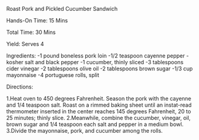 Roast Pork and Pickled Cucumber Sandwich

Hands-On Time: 15 Mins

Total Time: 30 Mins

Yield: Serves 4


Ingredients:
-1 pound boneless pork loin
-1/2 teaspoon cayenne pepper
-kosher salt and black pepper
-1 cucumber, thinly sliced
-3 tablespoons cider vinegar
-2 tablespoons olive oil
-2 tablespoons brown sugar
-1/3 cup mayonnaise
-4 portuguese rolls, split

Directions:

1.Heat oven to 450 degrees Fahrenheit. Season the pork with the cayenne and 1/4 teaspoon salt. Roast
  on a rimmed baking sheet until an instat-read thermometer inserted in the center reaches 145
  degrees Fahrenheit, 20 to 25 minutes; thinly slice.
2.Meanwhile, combine the cucumber, vinegar, oil, brown sugar and 1/4 teaspoon each salt and pepper
  in a medium bowl.
3.Divide the mayonnaise, pork, and cucumber among the rolls.
